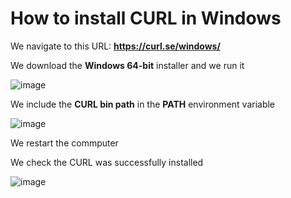 # How to install CURL in Windows

We navigate to this URL: **https://curl.se/windows/**

We download the **Windows 64-bit** installer and we run it 

![image](https://github.com/luiscoco/CURL_Windows_Installation/assets/32194879/1f5566a9-4098-40de-a78d-0364f8d2a553)

We include the **CURL bin path** in the **PATH** environment variable 

![image](https://github.com/luiscoco/CURL_Windows_Installation/assets/32194879/1f9891a2-011a-409c-a1fa-6d18bc4c6946)

We restart the commputer

We check the CURL was successfully installed

![image](https://github.com/luiscoco/CURL_Windows_Installation/assets/32194879/07b8577a-c3cb-4c21-b90a-2bc176239277)


